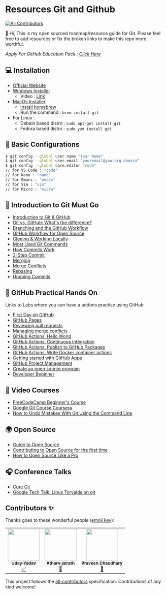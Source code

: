 
# Resources Git and Github
<!-- ALL-CONTRIBUTORS-BADGE:START - Do not remove or modify this section -->
[![All Contributors](https://img.shields.io/badge/all_contributors-3-orange.svg?style=flat-square)](#contributors-)
<!-- ALL-CONTRIBUTORS-BADGE:END -->

:wave: Hi, This is my open sourced roadmap/resource guide for Git. Please feel free to add resources or fix the broken links to make this repo more worthful.

_Apply For GitHub Education Pack : [Click Here](https://education.github.com/pack)_

## 💻 Installation

- [Official Website](https://git-scm.com/)
- [Windows Installer](https://git-scm.com/downloads)
  - Video : [Link](https://www.youtube.com/watch?v=2j7fD92g-gE)
- [MacOs Installer](https://git-scm.com/download/mac)
  - [Install homebrew](https://www.youtube.com/watch?v=SELYgZvAZbU)
  - Run the command : `brew install git`
- For Linux :
  - Debain based distro : `sudo apt-get install git`
  - Fedora based distro : `sudo yum install git`

## 💬 Basic Configurations 
```sh
$ git config --global user.name "Your Name" 
$ git config --global user.email "youremail@yourorg.domain" 
$ git config --global core.editor "code"
// for VS Code : "code"
// for Nano : "nano"
// for Emacs : "emacs"
// for Vim : "vim"
// for Micro : "micro"
```

## 🐥 Introduction to Git Must Go

- [Introduction to Git & GitHub](https://www.youtube.com/watch?v=vR-y_2zWrIE&list=PLWKjhJtqVAbkFiqHnNaxpOPhh9tSWMXIF)
- [Git vs. GitHub: What's the difference?](https://www.youtube.com/watch?v=wpISo9TNjfU)
- [Branching and the GitHub Workflow](https://www.youtube.com/watch?v=2GO1a1vgNrc&list=PLWKjhJtqVAbkFiqHnNaxpOPhh9tSWMXIF&index=2)
- [GitHub Workflow for Open Source](https://www.youtube.com/watch?v=4VY0kHqIqyU&list=PLWKjhJtqVAbkFiqHnNaxpOPhh9tSWMXIF&index=3)
- [Cloning & Working Locally](https://www.youtube.com/watch?v=09wR8kYT3t8&list=PLWKjhJtqVAbkFiqHnNaxpOPhh9tSWMXIF&index=4)
- [Most Used Git Commands](https://www.youtube.com/watch?v=bbanTh2CoAY&list=PLWKjhJtqVAbkFiqHnNaxpOPhh9tSWMXIF&index=5)
- [How Commits Work](https://www.youtube.com/watch?v=JXM7MO2GgGg&list=PLWKjhJtqVAbkFiqHnNaxpOPhh9tSWMXIF&index=6)
- [2-Step Commit](https://www.youtube.com/watch?v=TfbgO07ZEYE&list=PLWKjhJtqVAbkFiqHnNaxpOPhh9tSWMXIF&index=7)
- [Merging](https://www.youtube.com/watch?v=tYOl25gyuvk&list=PLWKjhJtqVAbkFiqHnNaxpOPhh9tSWMXIF&index=8)
- [Merge Conflicts](https://www.youtube.com/watch?v=sfT0WrChMrM&list=PLWKjhJtqVAbkFiqHnNaxpOPhh9tSWMXIF&index=9)
- [Rebasing](https://www.youtube.com/watch?v=PBtApBmgc1M&list=PLWKjhJtqVAbkFiqHnNaxpOPhh9tSWMXIF&index=10)
- [Undoing Commits](https://www.youtube.com/watch?v=XiFYShmnI4k&list=PLWKjhJtqVAbkFiqHnNaxpOPhh9tSWMXIF&index=11)

## 🔨 GitHub Practical Hands On
Links to Labs where you can have a addons practise using GitHub

- [First Day on GitHub](https://lab.github.com/githubtraining/first-day-on-github)
- [GitHub Pages](https://lab.github.com/githubtraining/github-pages)
- [Reviewing pull requests](https://lab.github.com/githubtraining/reviewing-pull-requests)
- [Managing merge conflicts](https://lab.github.com/githubtraining/managing-merge-conflicts)
- [GitHub Actions: Hello World](https://lab.github.com/githubtraining/github-actions:-hello-world)
- [GitHub Actions: Continuous Integration](https://lab.github.com/githubtraining/github-actions:-continuous-integration)
- [GitHub Actions: Publish to GitHub Packages](https://lab.github.com/githubtraining/github-actions:-publish-to-github-packages)
- [GitHub Actions: Write Docker container actions](https://lab.github.com/githubtraining/github-actions:-write-docker-container-actions)
- [Getting started with GitHub Apps](https://lab.github.com/githubtraining/getting-started-with-github-apps)
- [GitHub Project Management](https://www.youtube.com/watch?v=ff5cBkPg-bQ)
- [Create an open source program](https://lab.github.com/githubtraining/create-an-open-source-program)
- [Developer Beginner](https://lab.github.com/curi-holdings/developer-beginner)

## 🎥 Video Courses
- [FreeCodeCamp Beginner's Course](https://www.youtube.com/watch?v=RGOj5yH7evk)
- [Google Git Course Coursera](https://www.youtube.com/watch?v=PtBr0fpKyFg)
- [How to Undo Mistakes With Git Using the Command Line](https://www.youtube.com/watch?v=lX9hsdsAeTk)

## 🌍 Open Source
- [Guide to Open Source](https://www.youtube.com/watch?v=yzeVMecydCE&ab_channel=freeCodeCamp.orgfreeCodeCamp.org)
- [Contributing to Open Source for the first time](https://www.youtube.com/watch?v=c6b6B9oN4Vg&ab_channel=AnujBhaiyaAnujBhaiyaVerified)
- [How to Open Source Like a Pro](https://www.youtube.com/watch?v=MT6M_sqAuZo)

## 🎧 Conference Talks
- [Core Git](https://www.youtube.com/watch?v=8dhZ9BXQgc4)
- [Google Tech Talk: Linus Torvalds on git](https://www.youtube.com/watch?v=4XpnKHJAok8)

## Contributors ✨

Thanks goes to these wonderful people ([emoji key](https://allcontributors.org/docs/en/emoji-key)):

<!-- ALL-CONTRIBUTORS-LIST:START - Do not remove or modify this section -->
<!-- prettier-ignore-start -->
<!-- markdownlint-disable -->
<table>
  <tr>
    <td align="center"><a href="https://uday-yadav.web.app/"><img src="https://avatars.githubusercontent.com/u/49728410?v=4?s=100" width="100px;" alt=""/><br /><sub><b>Uday Yadav</b></sub></a><br /><a href="#tutorial-dev117uday" title="Tutorials">✅</a></td>
    <td align="center"><a href="http://atharv.jairath@gmail.com"><img src="https://avatars.githubusercontent.com/u/54663702?v=4?s=100" width="100px;" alt=""/><br /><sub><b>Atharv jairath</b></sub></a><br /><a href="#maintenance-atharvjairath" title="Maintenance">🚧</a></td>
    <td align="center"><a href="https://chaudharypraveen98.github.io/home/"><img src="https://avatars.githubusercontent.com/u/43620425?v=4?s=100" width="100px;" alt=""/><br /><sub><b>Praveen Chaudhary</b></sub></a><br /><a href="#maintenance-chaudharypraveen98" title="Maintenance">🚧</a></td>
  </tr>
</table>

<!-- markdownlint-restore -->
<!-- prettier-ignore-end -->

<!-- ALL-CONTRIBUTORS-LIST:END -->

This project follows the [all-contributors](https://github.com/all-contributors/all-contributors) specification. Contributions of any kind welcome!

